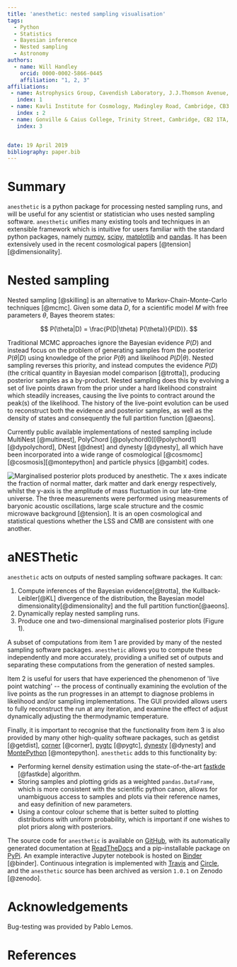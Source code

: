 ```yaml
---
title: 'anesthetic: nested sampling visualisation'
tags:
  - Python
  - Statistics
  - Bayesian inference
  - Nested sampling
  - Astronomy
authors:
  - name: Will Handley
    orcid: 0000-0002-5866-0445
    affiliation: "1, 2, 3"
affiliations:
 - name: Astrophysics Group, Cavendish Laboratory, J.J.Thomson Avenue, Cambridge, CB3 0HE, UK
   index: 1
 - name: Kavli Institute for Cosmology, Madingley Road, Cambridge, CB3 0HA, UK
   index : 2
 - name: Gonville & Caius College, Trinity Street, Cambridge, CB2 1TA, UK
   index: 3


date: 19 April 2019
bibliography: paper.bib
---
```


# Summary
``anesthetic`` is a python package for processing nested sampling runs, and
will be useful for any scientist or statistician who uses nested sampling
software. ``anesthetic`` unifies many existing tools and techniques in an
extensible framework which is intuitive for users familiar with the standard
python packages, namely [numpy](https://www.numpy.org/),
[scipy](https://www.scipy.org/), [matplotlib](https://matplotlib.org/) and
[pandas](https://pandas.pydata.org/). It has been extensively used in the
recent cosmological papers [@tension][@dimensionality].



# Nested sampling

Nested sampling [@skilling] is an alternative to Markov-Chain-Monte-Carlo
techniques [@mcmc]. Given some data $D$, for a scientific model $M$ with free
parameters $\theta$, Bayes theorem states:

$$ P(\theta|D) = \frac{P(D|\theta) P(\theta)}{P(D)}. $$

Traditional MCMC approaches ignore the Bayesian evidence $P(D)$ and instead
focus on the problem of generating samples from the posterior $P(\theta|D)$
using knowledge of the prior $P(\theta)$ and likelihood $P(D|\theta)$. Nested
sampling reverses this priority, and instead computes the evidence $P(D)$ (the
critical quantity in Bayesian model comparison [@trotta]), producing posterior
samples as a by-product. Nested sampling does this by evolving a set of live
points drawn from the prior under a hard likelihood constraint which steadily
increases, causing the live points to contract around the peak(s) of the
likelihood. The history of the live-point evolution can be used to reconstruct
both the evidence and posterior samples, as well as the density of states and
consequently the full partition function [@aeons].

Currently public available implementations of nested sampling include MultiNest
[@multinest], PolyChord [@polychord0][@polychord1][@dypolychord], DNest
[@dnest] and dynesty [@dynesty], all which have been incorporated into a
wide range of cosmological [@cosmomc][@cosmosis][@montepython] and particle
physics [@gambit] codes.

![Marginalised posterior plots produced by ``anesthetic``. The x axes indicate
the fraction of normal matter, dark matter and dark energy respectively, whilst
the y-axis is the amplitude of mass fluctuation in our late-time universe. The
three measurements were performed using measurements of baryonic acoustic
oscillations, large scale structure and the cosmic microwave background
[@tension]. It is an open cosmological and statistical questions whether the
LSS and CMB are consistent with one another.](2d.png) 

# aNESThetic
``anesthetic`` acts on outputs of nested sampling software packages. It can:

1. Compute inferences of the Bayesian evidence[@trotta], the Kullback-Leibler[@KL] divergence
  of the distribution, the Bayesian model dimensionality[@dimensionality] and
  the full partition function[@aeons].
2. Dynamically replay nested sampling runs.
3. Produce one and two-dimensional marginalised posterior plots (Figure 1).

A subset of computations from item 1 are provided by many of the nested
sampling software packages. ``anesthetic`` allows you to compute these
independently and more accurately, providing a unified set of outputs and
separating these computations from the generation of nested samples.

Item 2 is useful for users that have experienced the phenomenon of 'live point
watching' -- the process of continually examining the evolution of the live
points as the run progresses in an attempt to diagnose problems in likelihood
and/or sampling implementations. The GUI provided allows users to fully
reconstruct the run at any iteration, and examine the effect of adjust
dynamically adjusting the thermodynamic temperature.

Finally, it is important to recognise that the functionality from item 3 is
also provided by many other high-quality software packages, such as getdist
[@getdist], [corner](https://corner.readthedocs.io/en/latest/) [@corner],
[pygtc](https://pygtc.readthedocs.io/en/latest/) [@pygtc],
[dynesty](https://dynesty.readthedocs.io) [@dynesty] and
[MontePython](http://baudren.github.io/montepython.html) [@montepython].
``anesthetic`` adds to this functionality by:

- Performing kernel density estimation using the state-of-the-art
  [fastkde](https://pypi.org/project/fastkde/) [@fastkde] algorithm.
- Storing samples and plotting grids as a weighted ``pandas.DataFrame``, which
  is more consistent with the scientific python canon, allows for unambiguous
  access to samples and plots via their reference names, and easy definition of
  new parameters.
- Using a contour colour scheme that is better suited to plotting distributions
  with uniform probability, which is important if one wishes to plot priors
  along with posteriors.

The source code for ``anesthetic`` is available on
[GitHub](https://github.com/williamjameshandley/anesthetic), with its
automatically generated documentation at
[ReadTheDocs](https://anesthetic.readthedocs.io/) and a pip-installable package
on [PyPi](https://pypi.org/project/anesthetic/). An example interactive Jupyter
notebook is hosted on
[Binder](https://mybinder.org/v2/gh/williamjameshandley/anesthetic/master?filepath=demo.ipynb)
[@binder]. Continuous integration is implemented with
[Travis](https://travis-ci.org/williamjameshandley/anesthetic) and
[Circle](https://circleci.com/gh/williamjameshandley/anesthetic), and the
``anesthetic`` source has been archived as version ``1.0.1`` on Zenodo
[@zenodo].

# Acknowledgements

Bug-testing was provided by Pablo Lemos.

# References
